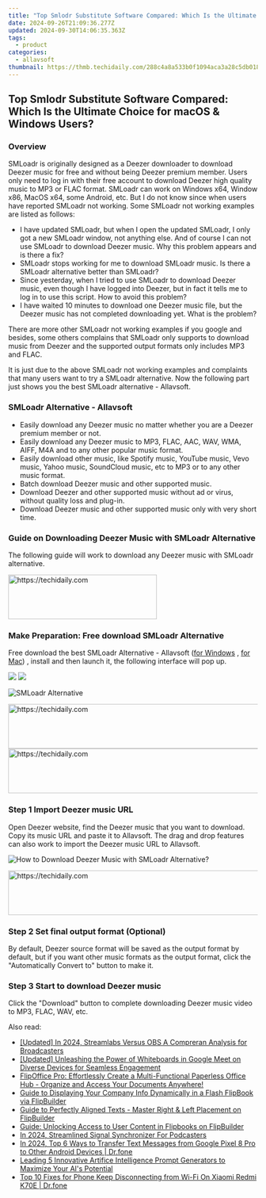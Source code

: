 ```yaml
---
title: "Top Smlodr Substitute Software Compared: Which Is the Ultimate Choice for macOS & Windows Users?"
date: 2024-09-26T21:09:36.277Z
updated: 2024-09-30T14:06:35.363Z
tags:
  - product
categories:
  - allavsoft
thumbnail: https://thmb.techidaily.com/288c4a8a533b0f1094aca3a28c5db0188ea8b5a3c3aca95005c1c84fe62729c2.jpg
---
```


## Top Smlodr Substitute Software Compared: Which Is the Ultimate Choice for macOS & Windows Users?

### Overview

SMLoadr is originally designed as a Deezer downloader to download Deezer music for free and without being Deezer premium member. Users only need to log in with their free account to download Deezer high quality music to MP3 or FLAC format. SMLoadr can work on Windows x64, Window x86, MacOS x64, some Android, etc. But I do not know since when users have reported SMLoadr not working. Some SMLoadr not working examples are listed as follows:

* I have updated SMLoadr, but when I open the updated SMLoadr, I only got a new SMLoadr window, not anything else. And of course I can not use SMLoadr to download Deezer music. Why this problem appears and is there a fix?
* SMLoadr stops working for me to download SMLoadr music. Is there a SMLoadr alternative better than SMLoadr?
* Since yesterday, when I tried to use SMLoadr to download Deezer music, even though I have logged into Deezer, but in fact it tells me to log in to use this script. How to avoid this problem?
* I have waited 10 minutes to download one Deezer music file, but the Deezer music has not completed downloading yet. What is the problem?

There are more other SMLoadr not working examples if you google and besides, some others complains that SMLoadr only supports to download music from Deezer and the supported output formats only includes MP3 and FLAC.

It is just due to the above SMLoadr not working examples and complaints that many users want to try a SMLoadr alternative. Now the following part just shows you the best SMLoadr alternative - Allavsoft.

### SMLoadr Alternative - Allavsoft

* Easily download any Deezer music no matter whether you are a Deezer premium member or not.
* Easily download any Deezer music to MP3, FLAC, AAC, WAV, WMA, AIFF, M4A and to any other popular music format.
* Easily download other music, like Spotify music, YouTube music, Vevo music, Yahoo music, SoundCloud music, etc to MP3 or to any other music format.
* Batch download Deezer music and other supported music.
* Download Deezer and other supported music without ad or virus, without quality loss and plug-in.
* Download Deezer music and other supported music only with very short time.

### Guide on Downloading Deezer Music with SMLoadr Alternative

The following guide will work to download any Deezer music with SMLoadr alternative.

<!-- affiliate ads begin -->
<a href="https://aligracehair.sjv.io/c/5597632/1868571/19272" target="_top" id="1868571">
  <img src="//a.impactradius-go.com/display-ad/19272-1868571" border="0" alt="https://techidaily.com" width="300" height="90"/>
</a>
<img height="0" width="0" src="https://aligracehair.sjv.io/i/5597632/1868571/19272" style="position:absolute;visibility:hidden;" border="0" />
<!-- affiliate ads end -->

### Make Preparation: Free download SMLoadr Alternative

Free download the best SMLoadr Alternative - Allavsoft ([for Windows](https://tools.techidaily.com/allavsoft/products/) , [for Mac](https://tools.techidaily.com/allavsoft/products/)) , install and then launch it, the following interface will pop up.

[![](https://www.allavsoft.com/how-to/../images/how-to/free-download-win.jpg)](https://tools.techidaily.com/allavsoft/products/) [![](https://www.allavsoft.com/how-to/../images/how-to/free-download-mac.jpg)](https://tools.techidaily.com/allavsoft/products/)

![SMLoadr Alternative](https://www.allavsoft.com/how-to/../images/allavsoft/screen-shot-600.jpg)

<!-- affiliate ads begin -->
<a href="https://aligracehair.sjv.io/c/5597632/1915830/19272" target="_top" id="1915830">
  <img src="//a.impactradius-go.com/display-ad/19272-1915830" border="0" alt="https://techidaily.com" width="728" height="90"/>
</a>
<img height="0" width="0" src="https://aligracehair.sjv.io/i/5597632/1915830/19272" style="position:absolute;visibility:hidden;" border="0" />
<!-- affiliate ads end -->

<!-- affiliate ads begin -->
<a href="https://appsumo.8odi.net/c/5597632/2037350/7443" target="_top" id="2037350">
  <img src="//a.impactradius-go.com/display-ad/7443-2037350" border="0" alt="https://techidaily.com" width="728" height="90"/>
</a>
<img height="0" width="0" src="https://appsumo.8odi.net/i/5597632/2037350/7443" style="position:absolute;visibility:hidden;" border="0" />
<!-- affiliate ads end -->

### Step 1 Import Deezer music URL

Open Deezer website, find the Deezer music that you want to download. Copy its music URL and paste it to Allavsoft. The drag and drop features can also work to import the Deezer music URL to Allavsoft.

![How to Download Deezer Music with SMLoadr Alternative?](https://www.allavsoft.com/how-to/../images/how-to/download-rtmp-video/download-rtmp-video.jpg)

<!-- affiliate ads begin -->
<a href="https://appsumo.8odi.net/c/5597632/2123748/7443" target="_top" id="2123748">
  <img src="//a.impactradius-go.com/display-ad/7443-2123748" border="0" alt="https://techidaily.com" width="600" height="90"/>
</a>
<img height="0" width="0" src="https://appsumo.8odi.net/i/5597632/2123748/7443" style="position:absolute;visibility:hidden;" border="0" />
<!-- affiliate ads end -->

### Step 2 Set final output format (Optional)

By default, Deezer source format will be saved as the output format by default, but if you want other music formats as the output format, click the "Automatically Convert to" button to make it.

### Step 3 Start to download Deezer music

Click the "Download" button to complete downloading Deezer music video to MP3, FLAC, WAV, etc.

<ins class="adsbygoogle"
     style="display:block"
     data-ad-format="autorelaxed"
     data-ad-client="ca-pub-7571918770474297"
     data-ad-slot="1223367746"></ins>

<ins class="adsbygoogle"
     style="display:block"
     data-ad-client="ca-pub-7571918770474297"
     data-ad-slot="8358498916"
     data-ad-format="auto"
     data-full-width-responsive="true"></ins>

<span class="atpl-alsoreadstyle">Also read:</span>
<div><ul>
<li><a href="https://screen-recording.techidaily.com/updated-in-2024-streamlabs-versus-obs-a-compreran-analysis-for-broadcasters/"><u>[Updated] In 2024, Streamlabs Versus OBS A Compreran Analysis for Broadcasters</u></a></li>
<li><a href="https://video-capture.techidaily.com/updated-unleashing-the-power-of-whiteboards-in-google-meet-on-diverse-devices-for-seamless-engagement/"><u>[Updated] Unleashing the Power of Whiteboards in Google Meet on Diverse Devices for Seamless Engagement</u></a></li>
<li><a href="https://win-popular.techidaily.com/flipoffice-pro-effortlessly-create-a-multi-functional-paperless-office-hub-organize-and-access-your-documents-anywhere/"><u>FlipOffice Pro: Effortlessly Create a Multi-Functional Paperless Office Hub - Organize and Access Your Documents Anywhere!</u></a></li>
<li><a href="https://win-popular.techidaily.com/guide-to-displaying-your-company-info-dynamically-in-a-flash-flipbook-via-flipbuilder/"><u>Guide to Displaying Your Company Info Dynamically in a Flash FlipBook via FlipBuilder</u></a></li>
<li><a href="https://win-popular.techidaily.com/guide-to-perfectly-aligned-texts-master-right-and-left-placement-on-flipbuilder/"><u>Guide to Perfectly Aligned Texts - Master Right & Left Placement on FlipBuilder</u></a></li>
<li><a href="https://win-popular.techidaily.com/guide-unlocking-access-to-user-content-in-flipbooks-on-flipbuilder/"><u>Guide: Unlocking Access to User Content in Flipbooks on FlipBuilder</u></a></li>
<li><a href="https://some-skills.techidaily.com/in-2024-streamlined-signal-synchronizer-for-podcasters/"><u>In 2024, Streamlined Signal Synchronizer For Podcasters</u></a></li>
<li><a href="https://android-transfer.techidaily.com/in-2024-top-6-ways-to-transfer-text-messages-from-google-pixel-8-pro-to-other-android-devices-drfone-by-drfone-transfer-from-android-transfer-from-android/"><u>In 2024, Top 6 Ways to Transfer Text Messages from Google Pixel 8 Pro to Other Android Devices | Dr.fone</u></a></li>
<li><a href="https://tech-haven.techidaily.com/leading-5-innovative-artifice-intelligence-prompt-generators-to-maximize-your-ais-potential/"><u>Leading 5 Innovative Artifice Intelligence Prompt Generators to Maximize Your AI's Potential</u></a></li>
<li><a href="https://howto.techidaily.com/top-10-fixes-for-phone-keep-disconnecting-from-wi-fi-on-xiaomi-redmi-k70e-drfone-by-drfone-fix-android-problems-fix-android-problems/"><u>Top 10 Fixes for Phone Keep Disconnecting from Wi-Fi On Xiaomi Redmi K70E | Dr.fone</u></a></li>
</ul></div>

